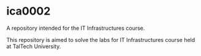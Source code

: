 # ica0002
A repository intended for the IT Infrastructures course.

This repository is aimed to solve the labs for IT Infrastructures course held at TalTech University.
